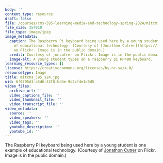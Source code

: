 ```yaml
---
body: ''
content_type: resource
draft: false
file: /courses/cms-595-learning-media-and-technology-spring-2024/mitcms_595_s24.jpg
file_size: 157010
file_type: image/jpeg
image_metadata:
  caption: The Raspberry Pi keyboard being used here by a young student is one example
    of educational technology. (Courtesy of [Jonathon Cutrer](https://flic.kr/p/2pCV67C)
    on Flickr. Image is in the public domain.)
  credit: Courtesy of joncutrer on Flickr. Image is in the public domain.
  image-alt: A young student types on a raspberry pi RP400 keyboard.
learning_resource_types: []
license: https://creativecommons.org/licenses/by-nc-sa/4.0/
resourcetype: Image
title: mitcms_595_s24.jpg
uid: 6f0795d3-a5d6-42f8-bd4e-9c2cf4e1d9d5
video_files:
  archive_url: ''
  video_captions_file: ''
  video_thumbnail_file: ''
  video_transcript_file: ''
video_metadata:
  source: ''
  video_speakers: ''
  video_tags: ''
  youtube_description: ''
  youtube_id: ''
---
```

The Raspberry Pi keyboard being used here by a young student is one example of educational technology. (Courtesy of [Jonathon Cutrer](https://flic.kr/p/2pCV67C) on Flickr. Image is in the public domain.)